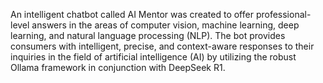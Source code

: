 An intelligent chatbot called AI Mentor was created to offer professional-level answers in the areas of computer vision, machine learning, deep learning, and natural language processing (NLP). The bot provides consumers with intelligent, precise, and context-aware responses to their inquiries in the field of artificial intelligence (AI) by utilizing the robust Ollama framework in conjunction with DeepSeek R1.

